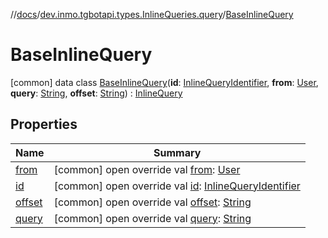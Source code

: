 //[docs](../../../index.md)/[dev.inmo.tgbotapi.types.InlineQueries.query](../index.md)/[BaseInlineQuery](index.md)



# BaseInlineQuery  
 [common] data class [BaseInlineQuery](index.md)(**id**: [InlineQueryIdentifier](../../dev.inmo.tgbotapi.types/index.md#%5Bdev.inmo.tgbotapi.types%2FInlineQueryIdentifier%2F%2F%2FPointingToDeclaration%2F%5D%2FClasslikes%2F625018081), **from**: [User](../../dev.inmo.tgbotapi.types/-user/index.md), **query**: [String](https://kotlinlang.org/api/latest/jvm/stdlib/kotlin/-string/index.html), **offset**: [String](https://kotlinlang.org/api/latest/jvm/stdlib/kotlin/-string/index.html)) : [InlineQuery](../../dev.inmo.tgbotapi.types.InlineQueries.abstracts/-inline-query/index.md)   


## Properties  
  
|  Name |  Summary | 
|---|---|
| <a name="dev.inmo.tgbotapi.types.InlineQueries.query/BaseInlineQuery/from/#/PointingToDeclaration/"></a>[from](from.md)| <a name="dev.inmo.tgbotapi.types.InlineQueries.query/BaseInlineQuery/from/#/PointingToDeclaration/"></a> [common] open override val [from](from.md): [User](../../dev.inmo.tgbotapi.types/-user/index.md)   <br>|
| <a name="dev.inmo.tgbotapi.types.InlineQueries.query/BaseInlineQuery/id/#/PointingToDeclaration/"></a>[id](id.md)| <a name="dev.inmo.tgbotapi.types.InlineQueries.query/BaseInlineQuery/id/#/PointingToDeclaration/"></a> [common] open override val [id](id.md): [InlineQueryIdentifier](../../dev.inmo.tgbotapi.types/index.md#%5Bdev.inmo.tgbotapi.types%2FInlineQueryIdentifier%2F%2F%2FPointingToDeclaration%2F%5D%2FClasslikes%2F625018081)   <br>|
| <a name="dev.inmo.tgbotapi.types.InlineQueries.query/BaseInlineQuery/offset/#/PointingToDeclaration/"></a>[offset](offset.md)| <a name="dev.inmo.tgbotapi.types.InlineQueries.query/BaseInlineQuery/offset/#/PointingToDeclaration/"></a> [common] open override val [offset](offset.md): [String](https://kotlinlang.org/api/latest/jvm/stdlib/kotlin/-string/index.html)   <br>|
| <a name="dev.inmo.tgbotapi.types.InlineQueries.query/BaseInlineQuery/query/#/PointingToDeclaration/"></a>[query](query.md)| <a name="dev.inmo.tgbotapi.types.InlineQueries.query/BaseInlineQuery/query/#/PointingToDeclaration/"></a> [common] open override val [query](query.md): [String](https://kotlinlang.org/api/latest/jvm/stdlib/kotlin/-string/index.html)   <br>|


